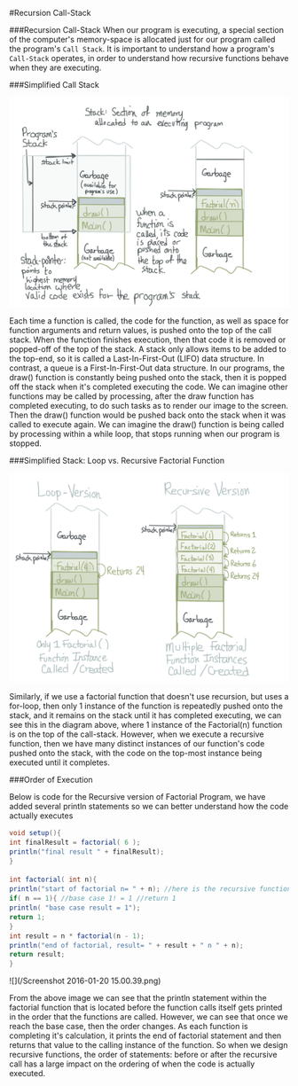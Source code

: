 #Recursion Call-Stack


###Recursion Call-Stack
When our program is executing, a special section of the computer's memory-space is allocated just for our program called the program's `Call Stack`. It is important to understand how a program's `Call-Stack` operates, in order to understand how recursive functions behave when they are executing.

###Simplified Call Stack

![](/stack.png)

Each time a function is called, the code for the function, as well as space for function arguments and return values, is pushed onto the top of the call stack. When the function finishes execution, then that code it is removed or popped-off of the top of the stack. A stack only allows items to be added to the top-end, so it is called a Last-In-First-Out (LIFO) data structure. In contrast, a queue is a First-In-First-Out data structure. In our programs, the draw() function is constantly being pushed onto the stack, then it is popped off the stack when it's completed executing the code. We can imagine other functions may be called by processing, after the draw function has completed executing, to do such tasks as to render our image to the screen. Then the draw() function would be pushed back onto the stack when it was called to execute again. We can imagine the draw() function is being called by processing within a while loop, that stops running when our program is stopped. 

###Simplified Stack: Loop vs. Recursive Factorial Function

![](/recursiveStack.png)

Similarly, if we use a factorial function that doesn't use recursion, but uses a for-loop, then only 1 instance of the function is repeatedly pushed onto the stack, and it remains on the stack until it has completed executing, we can see this in the diagram above, where 1 instance of the Factorial(n) function is on the top of the call-stack. However, when we execute a recursive function, then we have many distinct instances of our function's code pushed onto the stack, with the code on the top-most instance being executed until it completes.

###Order of Execution

Below is code for the Recursive version of Factorial Program, we have added several println statements so we can better understand how the code actually executes

```java
void setup(){
int finalResult = factorial( 6 );
println("final result " + finalResult);
}

int factorial( int n){
println("start of factorial n= " + n); //here is the recursive function call
if( n == 1){ //base case 1! = 1 //return 1
println( "base case result = 1");
return 1;
}
int result = n * factorial(n - 1);
println("end of factorial, result= " + result + " n " + n);
return result;
}

```
![](/Screenshot 2016-01-20 15.00.39.png)

From the above image we can see that the println statement within the factorial function that is located before the function calls itself gets printed in the order that the functions are called. However, we can see that once we reach the base case, then the order changes. As each function is completing it's calculation, it prints the end of factorial statement and then returns that value to the calling instance of the function. So when we design recursive functions, the order of statements: before or after the recursive call has a large impact on the ordering of when the code is actually executed.

